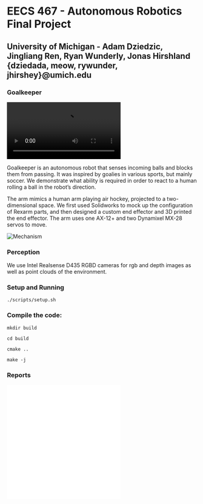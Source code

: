 # EECS 467 - Autonomous Robotics Final Project
## University of Michigan - Adam Dziedzic, Jingliang Ren, Ryan Wunderly, Jonas Hirshland {dziedada, meow, rywunder, jhirshey}@umich.edu

### Goalkeeper

![Example](media/EECS%20467%20Final%20Project.mp4)

Goalkeeper is an autonomous robot that senses incoming balls and blocks them from passing. It was inspired by goalies in various sports, but mainly soccer. We demonstrate what ability is required in order to react to a human rolling a ball in the robot’s direction.

The arm mimics a human arm playing air hockey, projected to a two-dimensional space. We first used Solidworks to mock up the configuration of Rexarm parts, and then designed a custom end effector and 3D printed the end effector. The arm uses one AX-12+ and two Dynamixel MX-28 servos to move.

![Mechanism](media/IMG_2193.jpeg)

### Perception

We use Intel Realsense D435 RGBD cameras for rgb and depth images as well as point clouds of the environment.

### Setup and Running

`./scripts/setup.sh`

### Compile the code:

`mkdir build`

`cd build`

`cmake ..`

`make -j`

### Reports

![Report](media/eecs467_final_report-1.pdf)
![Poster](media/EECS467%20Poster-1.pdf)
